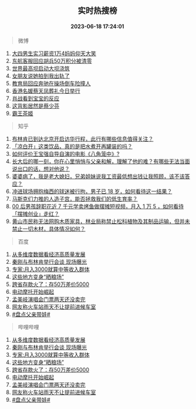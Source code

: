 <div align="center"><h2>实时热搜榜</h2><h4>2023-06-18 17:24:01</h4></div>

> 微博  

1. [大四男生实习薪资1万4妈妈仰天大笑](https://s.weibo.com/weibo?q=%23%E5%A4%A7%E5%9B%9B%E7%94%B7%E7%94%9F%E5%AE%9E%E4%B9%A0%E8%96%AA%E8%B5%841%E4%B8%874%E5%A6%88%E5%A6%88%E4%BB%B0%E5%A4%A9%E5%A4%A7%E7%AC%91%23&t=31&band_rank=1&Refer=top)<br />
2. [东航客服回应胡兵50万积分被清零](https://s.weibo.com/weibo?q=%23%E4%B8%9C%E8%88%AA%E5%AE%A2%E6%9C%8D%E5%9B%9E%E5%BA%94%E8%83%A1%E5%85%B550%E4%B8%87%E7%A7%AF%E5%88%86%E8%A2%AB%E6%B8%85%E9%9B%B6%23&t=31&band_rank=2&Refer=top)<br />
3. [世界最高坝启动大坝浇筑](https://s.weibo.com/weibo?q=%23%E4%B8%96%E7%95%8C%E6%9C%80%E9%AB%98%E5%9D%9D%E5%90%AF%E5%8A%A8%E5%A4%A7%E5%9D%9D%E6%B5%87%E7%AD%91%23&t=31&band_rank=3&Refer=top)<br />
4. [女朋友说她拍到我出轨了](https://s.weibo.com/weibo?q=%E5%A5%B3%E6%9C%8B%E5%8F%8B%E8%AF%B4%E5%A5%B9%E6%8B%8D%E5%88%B0%E6%88%91%E5%87%BA%E8%BD%A8%E4%BA%86&t=31&band_rank=4&Refer=top)<br />
5. [教育局回应奔驰在操场倒车险撞人](https://s.weibo.com/weibo?q=%23%E6%95%99%E8%82%B2%E5%B1%80%E5%9B%9E%E5%BA%94%E5%A5%94%E9%A9%B0%E5%9C%A8%E6%93%8D%E5%9C%BA%E5%80%92%E8%BD%A6%E9%99%A9%E6%92%9E%E4%BA%BA%23&t=31&band_rank=5&Refer=top)<br />
6. [香港名媛蔡天凤葬礼今日举行](https://s.weibo.com/weibo?q=%23%E9%A6%99%E6%B8%AF%E5%90%8D%E5%AA%9B%E8%94%A1%E5%A4%A9%E5%87%A4%E8%91%AC%E7%A4%BC%E4%BB%8A%E6%97%A5%E4%B8%BE%E8%A1%8C%23&t=31&band_rank=6&Refer=top)<br />
7. [肖战看到宝宝的反应](https://s.weibo.com/weibo?q=%23%E8%82%96%E6%88%98%E7%9C%8B%E5%88%B0%E5%AE%9D%E5%AE%9D%E7%9A%84%E5%8F%8D%E5%BA%94%23&t=31&band_rank=7&Refer=top)<br />
8. [这背影居然是蔡少芬](https://s.weibo.com/weibo?q=%23%E8%BF%99%E8%83%8C%E5%BD%B1%E5%B1%85%E7%84%B6%E6%98%AF%E8%94%A1%E5%B0%91%E8%8A%AC%23&t=31&band_rank=8&Refer=top)<br />
9. [霸王茶姬](https://s.weibo.com/weibo?q=%E9%9C%B8%E7%8E%8B%E8%8C%B6%E5%A7%AC&t=31&band_rank=9&Refer=top)<br />

> 知乎  

1. [布林肯已到达北京开启访华行程，此行有哪些信息值得关注？](https://www.zhihu.com/question/607270958)<br />
2. [「凉白开」这类饮品，真的是把水煮开再罐装的吗？](https://www.zhihu.com/question/606321291)<br />
3. [如何评价王宝强自导自演的电影《八角笼中》?](https://www.zhihu.com/question/566061816)<br />
4. [长大后的哪一刻，你在心里悄悄与父亲和解，理解了他的难？有哪些无法当面说出口的话，想对他说？](https://www.zhihu.com/question/605713053)<br />
5. [婆婆病了，我是老大媳妇，兄弟姐妹说我工资最低想出钱让我照顾，该不该答应？](https://www.zhihu.com/question/605822171)<br />
6. [冲进球场拥抱梅西的球迷被行拘，男子已 18 岁，如何看待这一结果？](https://www.zhihu.com/question/607010548)<br />
7. [马斯克们力推的人造子宫，能否拯救我们的低生育率？](https://www.zhihu.com/question/606625465)<br />
8. [00 后男孩辞职花近 7 千元学卖烤鱼做摆摊短视频，月入 1 万 5 ，如何看待「摆摊创业」走红？](https://www.zhihu.com/question/606933388)<br />
9. [黄山市民称无法网购木质家具，林业局称禁止松科植物及其制品运输，但并未禁止一切木材，具体情况如何？](https://www.zhihu.com/question/606554792)<br />

> 百度  

1. [从多维度数据看经济高质量发展](https://www.baidu.com/s?wd=%E4%BB%8E%E5%A4%9A%E7%BB%B4%E5%BA%A6%E6%95%B0%E6%8D%AE%E7%9C%8B%E7%BB%8F%E6%B5%8E%E9%AB%98%E8%B4%A8%E9%87%8F%E5%8F%91%E5%B1%95&sa=fyb_news&rsv_dl=fyb_news)<br />
2. [秦刚与布林肯举行会谈 现场曝光](https://www.baidu.com/s?wd=%E7%A7%A6%E5%88%9A%E4%B8%8E%E5%B8%83%E6%9E%97%E8%82%AF%E4%B8%BE%E8%A1%8C%E4%BC%9A%E8%B0%88+%E7%8E%B0%E5%9C%BA%E6%9B%9D%E5%85%89&sa=fyb_news&rsv_dl=fyb_news)<br />
3. [专家:月入3000就算中等收入群体](https://www.baidu.com/s?wd=%E4%B8%93%E5%AE%B6%3A%E6%9C%88%E5%85%A53000%E5%B0%B1%E7%AE%97%E4%B8%AD%E7%AD%89%E6%94%B6%E5%85%A5%E7%BE%A4%E4%BD%93&sa=fyb_news&rsv_dl=fyb_news)<br />
4. [这些地方变身“晒粮场”](https://www.baidu.com/s?wd=%E8%BF%99%E4%BA%9B%E5%9C%B0%E6%96%B9%E5%8F%98%E8%BA%AB%E2%80%9C%E6%99%92%E7%B2%AE%E5%9C%BA%E2%80%9D&sa=fyb_news&rsv_dl=fyb_news)<br />
5. [跨省存款火了：存50万差价5000](https://www.baidu.com/s?wd=%E8%B7%A8%E7%9C%81%E5%AD%98%E6%AC%BE%E7%81%AB%E4%BA%86%EF%BC%9A%E5%AD%9850%E4%B8%87%E5%B7%AE%E4%BB%B75000&sa=fyb_news&rsv_dl=fyb_news)<br />
6. [电动摩托开始崛起](https://www.baidu.com/s?wd=%E7%94%B5%E5%8A%A8%E6%91%A9%E6%89%98%E5%BC%80%E5%A7%8B%E5%B4%9B%E8%B5%B7&sa=fyb_news&rsv_dl=fyb_news)<br />
7. [孟美岐演唱会门票两天还没卖完](https://www.baidu.com/s?wd=%E5%AD%9F%E7%BE%8E%E5%B2%90%E6%BC%94%E5%94%B1%E4%BC%9A%E9%97%A8%E7%A5%A8%E4%B8%A4%E5%A4%A9%E8%BF%98%E6%B2%A1%E5%8D%96%E5%AE%8C&sa=fyb_news&rsv_dl=fyb_news)<br />
8. [网友称火车站雨天不让提前进候车室](https://www.baidu.com/s?wd=%E7%BD%91%E5%8F%8B%E7%A7%B0%E7%81%AB%E8%BD%A6%E7%AB%99%E9%9B%A8%E5%A4%A9%E4%B8%8D%E8%AE%A9%E6%8F%90%E5%89%8D%E8%BF%9B%E5%80%99%E8%BD%A6%E5%AE%A4&sa=fyb_news&rsv_dl=fyb_news)<br />
9. [#盘点父亲带娃#](https://www.baidu.com/s?wd=%23%E7%9B%98%E7%82%B9%E7%88%B6%E4%BA%B2%E5%B8%A6%E5%A8%83%23&sa=fyb_news&rsv_dl=fyb_news)<br />

> 哔哩哔哩  

1. [从多维度数据看经济高质量发展](https://www.baidu.com/s?wd=%E4%BB%8E%E5%A4%9A%E7%BB%B4%E5%BA%A6%E6%95%B0%E6%8D%AE%E7%9C%8B%E7%BB%8F%E6%B5%8E%E9%AB%98%E8%B4%A8%E9%87%8F%E5%8F%91%E5%B1%95&sa=fyb_news&rsv_dl=fyb_news)<br />
2. [秦刚与布林肯举行会谈 现场曝光](https://www.baidu.com/s?wd=%E7%A7%A6%E5%88%9A%E4%B8%8E%E5%B8%83%E6%9E%97%E8%82%AF%E4%B8%BE%E8%A1%8C%E4%BC%9A%E8%B0%88+%E7%8E%B0%E5%9C%BA%E6%9B%9D%E5%85%89&sa=fyb_news&rsv_dl=fyb_news)<br />
3. [专家:月入3000就算中等收入群体](https://www.baidu.com/s?wd=%E4%B8%93%E5%AE%B6%3A%E6%9C%88%E5%85%A53000%E5%B0%B1%E7%AE%97%E4%B8%AD%E7%AD%89%E6%94%B6%E5%85%A5%E7%BE%A4%E4%BD%93&sa=fyb_news&rsv_dl=fyb_news)<br />
4. [这些地方变身“晒粮场”](https://www.baidu.com/s?wd=%E8%BF%99%E4%BA%9B%E5%9C%B0%E6%96%B9%E5%8F%98%E8%BA%AB%E2%80%9C%E6%99%92%E7%B2%AE%E5%9C%BA%E2%80%9D&sa=fyb_news&rsv_dl=fyb_news)<br />
5. [跨省存款火了：存50万差价5000](https://www.baidu.com/s?wd=%E8%B7%A8%E7%9C%81%E5%AD%98%E6%AC%BE%E7%81%AB%E4%BA%86%EF%BC%9A%E5%AD%9850%E4%B8%87%E5%B7%AE%E4%BB%B75000&sa=fyb_news&rsv_dl=fyb_news)<br />
6. [电动摩托开始崛起](https://www.baidu.com/s?wd=%E7%94%B5%E5%8A%A8%E6%91%A9%E6%89%98%E5%BC%80%E5%A7%8B%E5%B4%9B%E8%B5%B7&sa=fyb_news&rsv_dl=fyb_news)<br />
7. [孟美岐演唱会门票两天还没卖完](https://www.baidu.com/s?wd=%E5%AD%9F%E7%BE%8E%E5%B2%90%E6%BC%94%E5%94%B1%E4%BC%9A%E9%97%A8%E7%A5%A8%E4%B8%A4%E5%A4%A9%E8%BF%98%E6%B2%A1%E5%8D%96%E5%AE%8C&sa=fyb_news&rsv_dl=fyb_news)<br />
8. [网友称火车站雨天不让提前进候车室](https://www.baidu.com/s?wd=%E7%BD%91%E5%8F%8B%E7%A7%B0%E7%81%AB%E8%BD%A6%E7%AB%99%E9%9B%A8%E5%A4%A9%E4%B8%8D%E8%AE%A9%E6%8F%90%E5%89%8D%E8%BF%9B%E5%80%99%E8%BD%A6%E5%AE%A4&sa=fyb_news&rsv_dl=fyb_news)<br />
9. [#盘点父亲带娃#](https://www.baidu.com/s?wd=%23%E7%9B%98%E7%82%B9%E7%88%B6%E4%BA%B2%E5%B8%A6%E5%A8%83%23&sa=fyb_news&rsv_dl=fyb_news)<br />
